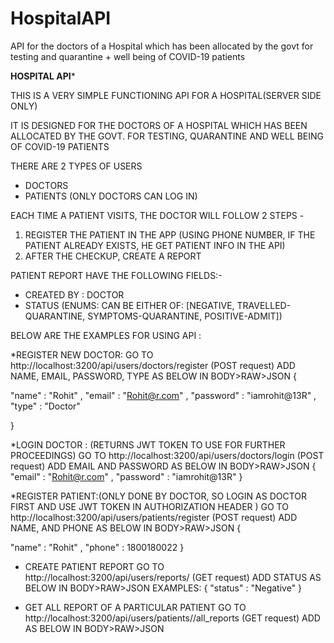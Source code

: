 # HospitalAPI
API for the doctors of a Hospital which has been allocated by the govt for testing and quarantine + well being of  COVID-19 patients

**********HOSPITAL API***********

THIS IS A VERY SIMPLE FUNCTIONING API FOR A HOSPITAL(SERVER SIDE ONLY)

IT IS DESIGNED FOR THE DOCTORS OF A HOSPITAL WHICH HAS BEEN ALLOCATED BY THE GOVT. FOR TESTING, QUARANTINE AND WELL BEING OF COVID-19 PATIENTS

THERE ARE 2 TYPES OF USERS
* DOCTORS
* PATIENTS
(ONLY DOCTORS CAN LOG IN)

EACH TIME A PATIENT VISITS, THE DOCTOR WILL FOLLOW 2 STEPS -
1. REGISTER THE PATIENT IN THE APP (USING PHONE NUMBER, IF THE PATIENT ALREADY EXISTS, HE GET PATIENT INFO IN THE API)
2. AFTER THE CHECKUP, CREATE A REPORT

PATIENT REPORT HAVE THE FOLLOWING FIELDS:-
- CREATED BY : DOCTOR
- STATUS (ENUMS: CAN BE EITHER OF: [NEGATIVE, TRAVELLED-QUARANTINE, SYMPTOMS-QUARANTINE, POSITIVE-ADMIT])

BELOW ARE THE EXAMPLES FOR USING API :

*REGISTER NEW DOCTOR:
GO TO http://localhost:3200/api/users/doctors/register (POST request)
ADD NAME, EMAIL, PASSWORD, TYPE AS BELOW IN BODY>RAW>JSON 
{
    
 "name" : "Rohit" ,
"email" : "Rohit@r.com" ,
"password" : "iamrohit@13R" ,
"type" : "Doctor"

}


*LOGIN DOCTOR : (RETURNS JWT TOKEN TO USE FOR FURTHER PROCEEDINGS)
GO TO http://localhost:3200/api/users/doctors/login (POST request)
ADD EMAIL AND PASSWORD AS BELOW IN BODY>RAW>JSON 
{
"email" : "Rohit@r.com" ,
"password" : "iamrohit@13R" 
}


*REGISTER PATIENT:(ONLY DONE BY DOCTOR, SO LOGIN AS DOCTOR FIRST AND USE JWT TOKEN IN AUTHORIZATION HEADER )
GO TO http://localhost:3200/api/users/patients/register (POST request)
ADD NAME, AND PHONE AS BELOW IN BODY>RAW>JSON 
{
    
"name" : "Rohit" ,
"phone" : 1800180022
}


* CREATE PATIENT REPORT
GO TO http://localhost:3200/api/users/reports/<STATUS> (GET request)
ADD STATUS AS BELOW IN BODY>RAW>JSON 
EXAMPLES:
{
    "status" : "Negative" 
}


* GET ALL REPORT OF A PARTICULAR PATIENT
GO TO http://localhost:3200/api/users/patients/<PATIENT-ID>/all_reports (GET request)
ADD AS BELOW IN BODY>RAW>JSON

